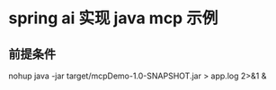 # spring ai 实现 java mcp 示例

## 前提条件
nohup java -jar target/mcpDemo-1.0-SNAPSHOT.jar > app.log 2>&1 &